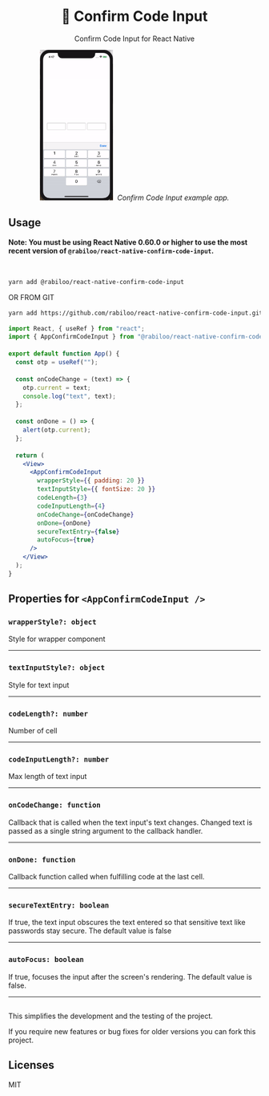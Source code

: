 <h1 align="center">
  🚩 Confirm Code Input
</h1>

<div align="center">

Confirm Code Input for React Native

</div>

<p align="center" >
 <kbd>
    <img src="docs/assets/codeinput.gif" style="height:300px" title="Demo" float="center">
  </kbd>
  <em>Confirm Code Input example app.</em>
</p>

## Usage

**Note: You must be using React Native 0.60.0 or higher to use the most recent version of `@rabiloo/react-native-confirm-code-input`.**

<br>

```bash
yarn add @rabiloo/react-native-confirm-code-input
```

OR FROM GIT

```bash
yarn add https://github.com/rabiloo/react-native-confirm-code-input.git
```

```jsx
import React, { useRef } from "react";
import { AppConfirmCodeInput } from "@rabiloo/react-native-confirm-code-input";

export default function App() {
  const otp = useRef("");

  const onCodeChange = (text) => {
    otp.current = text;
    console.log("text", text);
  };

  const onDone = () => {
    alert(otp.current);
  };

  return (
    <View>
      <AppConfirmCodeInput
        wrapperStyle={{ padding: 20 }}
        textInputStyle={{ fontSize: 20 }}
        codeLength={3}
        codeInputLength={4}
        onCodeChange={onCodeChange}
        onDone={onDone}
        secureTextEntry={false}
        autoFocus={true}
      />
    </View>
  );
}
```

## Properties for `<AppConfirmCodeInput />`

### `wrapperStyle?: object`

Style for wrapper component

---

### `textInputStyle?: object`

Style for text input

---

### `codeLength?: number`

Number of cell

---

### `codeInputLength?: number`

Max length of text input

---

### `onCodeChange: function`

Callback that is called when the text input's text changes. Changed text is passed as a single string argument to the callback handler.

---

### `onDone: function`

Callback function called when fulfilling code at the last cell.

---

### `secureTextEntry: boolean`

If true, the text input obscures the text entered so that sensitive text like passwords stay secure. The default value is false

---

### `autoFocus: boolean`

If true, focuses the input after the screen's rendering. The default value is false.

---

##

This simplifies the development and the testing of the project.

If you require new features or bug fixes for older versions you can fork this project.

## Licenses

MIT

